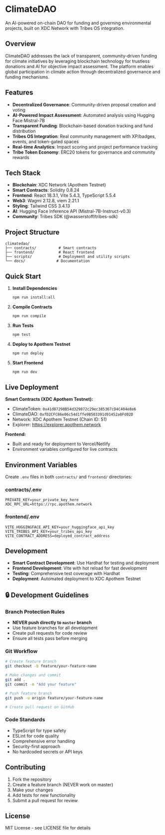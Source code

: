 # ClimateDAO

An AI-powered on-chain DAO for funding and governing environmental projects, built on XDC Network with Tribes OS integration.

## Overview

ClimateDAO addresses the lack of transparent, community-driven funding for climate initiatives by leveraging blockchain technology for trustless donations and AI for objective impact assessment. The platform enables global participation in climate action through decentralized governance and funding mechanisms.

## Features

- **Decentralized Governance**: Community-driven proposal creation and voting
- **AI-Powered Impact Assessment**: Automated analysis using Hugging Face Mistral-7B
- **Transparent Funding**: Blockchain-based donation tracking and fund distribution
- **Tribes OS Integration**: Real community management with XP/badges, events, and token-gated spaces
- **Real-time Analytics**: Impact scoring and project performance tracking
- **Tribe Token Economy**: ERC20 tokens for governance and community rewards

## Tech Stack

- **Blockchain**: XDC Network (Apothem Testnet)
- **Smart Contracts**: Solidity 0.8.24
- **Frontend**: React 18.3.1, Vite 5.4.3, TypeScript 5.5.4
- **Web3**: Wagmi 2.12.8, viem 2.21.1
- **Styling**: Tailwind CSS 3.4.13
- **AI**: Hugging Face Inference API (Mistral-7B-Instruct-v0.3)
- **Community**: Tribes SDK (@wasserstoff/tribes-sdk)

## Project Structure

```
climatedao/
├── contracts/          # Smart contracts
├── frontend/           # React frontend
├── scripts/            # Deployment and utility scripts
└── docs/              # Documentation
```

## Quick Start

1. **Install Dependencies**
   ```bash
   npm run install:all
   ```

2. **Compile Contracts**
   ```bash
   npm run compile
   ```

3. **Run Tests**
   ```bash
   npm test
   ```

4. **Deploy to Apothem Testnet**
   ```bash
   npm run deploy
   ```

5. **Start Frontend**
   ```bash
   npm run dev
   ```

## Live Deployment

**Smart Contracts (XDC Apothem Testnet):**
- ClimateToken: `0x41d87298B54d329872c29ec385367cD4C404e8e6`
- ClimateDAO: `0xfD2CFC86e06c54d1ffe9B503391d91452a8Fd02D`
- Network: XDC Apothem Testnet (Chain ID: 51)
- Explorer: https://explorer.apothem.network

**Frontend:**
- Built and ready for deployment to Vercel/Netlify
- Environment variables configured for live contracts

## Environment Variables

Create `.env` files in both `contracts/` and `frontend/` directories:

### contracts/.env
```
PRIVATE_KEY=your_private_key_here
XDC_RPC_URL=https://rpc.apothem.network
```

### frontend/.env
```
VITE_HUGGINGFACE_API_KEY=your_huggingface_api_key
VITE_TRIBES_API_KEY=your_tribes_api_key
VITE_CONTRACT_ADDRESS=deployed_contract_address
```

## Development

- **Smart Contract Development**: Use Hardhat for testing and deployment
- **Frontend Development**: Vite with hot reload for fast development
- **Testing**: Comprehensive test coverage with Hardhat
- **Deployment**: Automated deployment to XDC Apothem Testnet

## 🔒 Development Guidelines

### Branch Protection Rules
- **NEVER push directly to `master` branch**
- Use feature branches for all development
- Create pull requests for code review
- Ensure all tests pass before merging

### Git Workflow
```bash
# Create feature branch
git checkout -b feature/your-feature-name

# Make changes and commit
git add .
git commit -m "Add your feature"

# Push feature branch
git push -u origin feature/your-feature-name

# Create pull request on GitHub
```

### Code Standards
- TypeScript for type safety
- ESLint for code quality
- Comprehensive error handling
- Security-first approach
- No hardcoded secrets or API keys

## Contributing

1. Fork the repository
2. Create a feature branch (NEVER work on master)
3. Make your changes
4. Add tests for new functionality
5. Submit a pull request for review

## License

MIT License - see LICENSE file for details